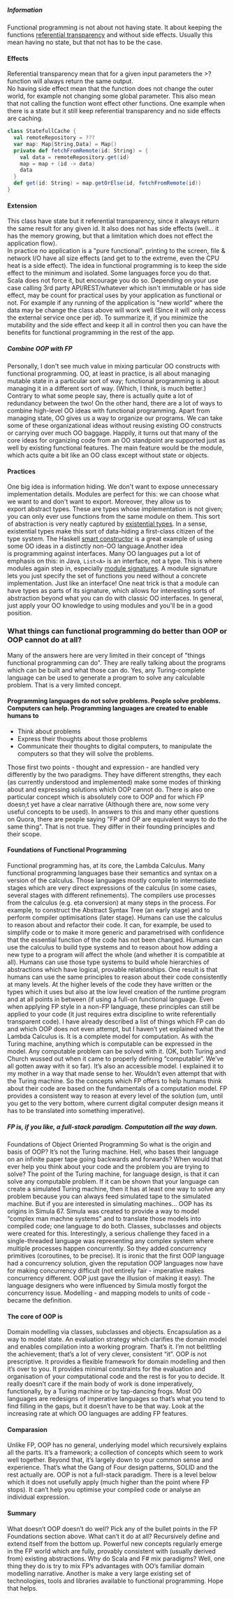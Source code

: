 ##### Information
Functional programming is not about not having state. It about keeping the functions [referential transparency](http://en.wikipedia.org/wiki/Referential_transparency_%28computer_science%29) and without side effects. Usually this mean having no state, but that not has to be the case.  

#### Effects
Referential transparency mean that for a given input parameters the >?function will always return the same output.  
No having side effect mean that the function does not change the outer world, for example not changing some global parameter. This also mean that not calling the function wont effect other functions.
One example when there is a state but it still keep referential transparency and no side effects are caching.


```scala
class StatefullCache {
  val remoteRepository = ???
  var map: Map[String,Data] = Map()
  private def fetchFromRemote(id: String) = {
    val data = remoteRepository.get(id)
    map = map + (id -> data)
    data
  }
  def get(id: String) = map.getOrElse(id, fetchFromRemote(id))
}
```

#### Extension
This class have state but it referential transparency, since it always return the same result for any given id. It also does not has side effects (well... it has the memory growing, but that a limitation which does not effect the application flow).  
In practice no application is a "pure functional". printing to the screen, file & network I/O have all size effects (and get to to the extreme, even the CPU heat is a side effect). The idea in functional programming is to keep the side effect to the minimum and isolated. Some languages force you do that. Scala does not force it, but encourage you do so.
Depending on your use case calling 3rd party API/REST/whatever which isn't immutable or has side effect, may be count for practical uses by your application as functional or not. For example if any running of the application is "new world" where the data may be change the class above will work well (Since it will only access the external service once per id).
To summarize it, if you minimize the mutability and the side effect and keep it all in control then you can have the benefits for functional programming in the rest of the app.


##### Combine OOP with FP
Personally, I don't see much value in mixing particular OO constructs with functional programming. OO, at least in practice, is all about managing mutable state in a particular sort of way; functional programming is about managing it in a different sort of way. (Which, I think, is much better.) Contrary to what some people say, there is actually quite a lot of redundancy between the two!
On the other hand, there are a lot of ways to combine high-level OO ideas with functional programming. Apart from managing state, OO gives us a way to organize our programs. We can take some of these organizational ideas without reusing existing OO constructs or carrying over much OO baggage.
Happily, it turns out that many of the core ideas for organizing code from an OO standpoint are supported just as well by existing functional features. The main feature would be the module, which acts quite a bit like an OO class except without state or objects.

#### Practices
One big idea is information hiding. We don't want to expose unnecessary implementation details. Modules are perfect for this: we can choose what we want to and don't want to export. Moreover, they allow us to export abstract types. These are types whose implementation is not given; you can only ever use functions from the same module on them. This sort of abstraction is very neatly captured by [existential types](http://stackoverflow.com/questions/292274/what-is-an-existential-type "stackoverflow.com"). In a sense, existential types make this sort of data-hiding a first-class citizen of the type system. The Haskell [smart constructor](http://www.haskell.org/haskellwiki/Smart_constructors "www.haskell.org") is a great example of using some OO ideas in a distinctly non-OO language.Another idea is programming against interfaces. Many OO languages put a lot of emphasis on this: in Java, `List<A>` is an interface, not a type. This is where modules again step in, especially [module signatures](http://caml.inria.fr/pub/docs/manual-ocaml/moduleexamples.html#sec19 "caml.inria.fr"). A module signature lets you just specify the set of functions you need without a concrete implementation. Just like an interface! One neat trick is that a module can have types as parts of its signature, which allows for interesting sorts of abstraction beyond what you can do with classic OO interfaces.
In general, just apply your OO knowledge to using modules and you'll be in a good position.

### What things can functional programming do better than OOP or OOP cannot do at all?
Many of the answers here are very limited in their concept of "things functional programming can do". They are really talking about the programs which can be built and what those can do. Yes, any Turing-complete language can be used to generate a program to solve any calculable problem. That is a very limited concept.

#### Programming languages do not solve problems. People solve problems. Computers can help. Programming languages are created to enable humans to 
- Think about problems
- Express their thoughts about those problems
- Communicate their thoughts to digital computers, to manipulate the computers so that they will solve the problems.

Those first two points - thought and expression - are handled very differently by the two paradigms. They have different strengths, they each  (as currently understood and implemented) make some modes of thinking about and expressing solutions which OOP cannot do. There is also one particular concept which is absolutely core to OOP and for which FP doesn;t yet have a clear narrative (Although there are, now some very useful concepts to be used).
In answers to this and many other questions on Quora, there are people saying "FP and OP are equivalent ways to do the same thing". That is not true. They differ in their founding principles and their scope.

#### Foundations of Functional Programming
Functional programming has, at its core, the Lambda Calculus.
Many functional programming languages base their semantics and syntax on a version of the calculus.
Those languages mostly compile to intermediate stages which are very direct expressions of the calculus (in some cases, several stages with different refinements).
The compilers use processes from the calculus (e.g. eta conversion) at many steps in the process. For example, to construct the Abstract Syntax Tree (an early stage) and to perform compiler optimisations (later stage).
Humans can use the calculus to reason about and refactor their code. It can, for example, be used to simplify code or to make it more generic and parametrised with confidence that the essential function of the code has not been changed.
Humans can use the calculus to build type systems and to reason about how adding a new type to a program will affect the whole (and whether it is compatible at all).
Humans can use those type systems to build whole hierarchies of abstractions which have logical, provable relationships.
One result is that humans can use the same principles to reason about their code consistently at many levels. At the higher levels of the code they have written or the types which it uses but also at the low level creation of the runtime program and at all points in between (if using a full-on functional language.
Even when applying FP style in a non-FP language, these principles can still be applied to your code (it just requires extra discipline to write referentially transparent code).
I have already described a list of things which FP can do and which OOP does not even attempt, but I haven’t yet explained what the Lambda Calculus is.
It is a complete model for computation. As with the Turing machine, anything which is computable can be expressed in the model. Any computable problem can be solved with it. (OK, both Turing and Church wussed out when it came to properly defining “computable”. We’ve all gotten away with it so far).
It’s also an accessible model. I explained it to my mother in a way that made sense to her. Wouldn’t even attempt that with the Turing machine.
So the concepts which FP offers to help humans think about their code are based on the fundamentals of a computation model. FP provides a consistent way to reason at every level of the solution (um, until you get to the very bottom, where current digital computer design means it has to be translated into something imperative).

##### FP is, if you like, a full-stack paradigm. Computation all the way down.
Foundations of Object Oriented Programming
So what is the origin and basis of OOP?
It’s not the Turing machine. Hell, who bases their language on an infinite paper tape going backwards and forwards? When would that ever help you think about your code and the problem you are trying to solve? The point of the Turing machine, for language design, is that it can solve any computable problem. If it can be shown that your language can create a simulated Turing machine, then it has at least one way to solve any problem because you can always feed simulated tape to the simulated machine.
But if you are interested in simulating machines...
OOP has its origins in Simula 67. Simula was created to provide a way to model “complex man machne systems” and to translate those models into compiled code; one language to do both. Classes, subclasses and objects were created for this.
Interestingly, a serious challenge they faced in a single-threaded language was representing any complex system where multiple processes happen concurrently. So they added concurrency primitives (coroutines, to be precise). It is ironic that the first OOP language had a concurrency solution, given the reputation OOP languages now have for making concurrency difficult (not entirely fair - imperative makes concurrency different. OOP just gave the illusion of making it easy).
The language designers who were influenced by Simula mostly forgot the concurrency issue. Modelling - and mapping models to units of code - became the definition.

#### The core of OOP is
Domain modelling via classes, subclasses and objects.
Encapsulation as a way to model state.
An evaluation strategy which clarifies the domain model and enables compilation into a working program.
That’s it. I’m not belittling the achievement; that’s a lot of very clever, consistent “it”.
OOP is not prescriptive. It provides a flexible framework for domain modelling and then it’s over to you. It provides minimal constraints for the evaluation and organisation of your computational code and the rest is for you to decide. It really doesn’t care if the main body of work is done imperatively, functionally, by a Turing machine or by tap-dancing frogs. Most OO languages are redesigns of imperative languages so that’s what you tend to find filling in the gaps, but it doesn’t have to be that way. Look at the increasing rate at which OO languages are adding FP features.

#### Comparasion
Unlike FP, OOP has no general, underlying model which recursively explains all the parts. It’s a framework; a collection of concepts which seem to work well together.
Beyond that, it’s largely down to your common sense and experience. That’s what the Gang of Four design patterns, SOLID and the rest actually are.
OOP is not a full-stack paradigm. There is a level below which it does not usefully apply (much higher than the point where FP stops). It can’t help you optimise your compiled code or analyse an individual expression.

#### Summary
What doesn’t OOP doesn’t do well? Pick any of the bullet points in the FP Foundations section above.
What can’t it do at all? Recursively define and extend itself from the bottom up. Powerful new concepts regularly emerge in the FP world which are fully, provably consistent with (usually derived from) existing abstractions.
Why do Scala and F# mix paradigms? Well, one thing they do is try to mix FP’s advantages with OO’s familiar domain modelling narrative. Another is make a very large existing set of technologies, tools and libraries available to functional programming.
Hope that helps.














